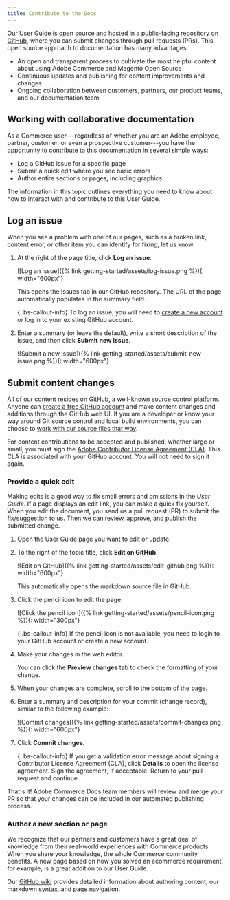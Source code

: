 ```yaml
---
title: Contribute to the Docs
---
```


Our User Guide is open source and hosted in a [public-facing repository on GitHub][1], where you can submit changes through pull requests (PRs). This open source approach to documentation has many advantages:

- An open and transparent process to cultivate the most helpful content about using Adobe Commerce and Magento Open Source
- Continuous updates and publishing for content improvements and changes
- Ongoing collaboration between customers, partners, our product teams, and our documentation team

## Working with collaborative documentation

As a Commerce user---regardless of whether you are an Adobe employee, partner, customer, or even a prospective customer---you have the opportunity to contribute to this documentation in several simple ways:

- Log a GitHub issue for a specific page
- Submit a quick edit where you see basic errors
- Author entire sections or pages, including graphics

The information in this topic outlines everything you need to know about how to interact with and contribute to this User Guide.

## Log an issue

When you see a problem with one of our pages, such as a broken link, content error, or other item you can identify for fixing, let us know.

1. At the right of the page title, click **Log an issue**.

   ![Log an issue]({% link getting-started/assets/log-issue.png %}){: width="600px"}

   This opens the Issues tab in our GitHub repository. The URL of the page automatically populates in the summary field.

   {:.bs-callout-info}
   To log an issue, you will need to [create a new account][2] or log in to your existing GitHub account.

1. Enter a summary (or leave the default), write a short description of the issue, and then click **Submit new issue**.

   ![Submit a new issue]({% link getting-started/assets/submit-new-issue.png %}){: width="600px"}

## Submit content changes

All of our content resides on GitHub, a well-known source control platform. Anyone can [create a free GitHub account][2] and make content changes and additions through the GitHub web UI. If you are a developer or know your way around Git source control and local build environments, you can choose to [work with our source files that way][3].

For content contributions to be accepted and published, whether large or small, you must sign the [Adobe Contributor License Agreement (CLA)][4]. This CLA is associated with your GitHub account. You will not need to sign it again.

### Provide a quick edit

Making edits is a good way to fix small errors and omissions in the _User Guide_. If a page displays an edit link, you can make a quick fix yourself. When you edit the document, you send us a pull request (PR) to submit the fix/suggestion to us. Then we can review, approve, and publish the submitted change.

1. Open the User Guide page you want to edit or update.

1. To the right of the topic title, click **Edit on GitHub**.

   ![Edit on GitHub]({% link getting-started/assets/edit-github.png %}){: width="600px"}

   This automatically opens the markdown source file in GitHub.

1. Click the pencil icon to edit the page.

   ![Click the pencil icon]({% link getting-started/assets/pencil-icon.png %}){: width="300px"}

   {:.bs-callout-info}
   If the pencil icon is not available, you need to login to your GitHub account or create a new account.

1. Make your changes in the web editor.

   You can click the **Preview changes** tab to check the formatting of your change.

1. When your changes are complete, scroll to the bottom of the page.

1. Enter a summary and description for your commit (change record), similar to the following example:

   ![Commit changes]({% link getting-started/assets/commit-changes.png %}){: width="600px"}

1. Click **Commit changes**.

   {:.bs-callout-info}
   If you get a validation error message about signing a Contributor License Agreement (CLA), click **Details** to open the license agreement. Sign the agreement, if acceptable. Return to your pull request and continue.

That's it! Adobe Commerce Docs team members will review and merge your PR so that your changes can be included in our automated publishing process.

### Author a new section or page

We recognize that our partners and customers have a great deal of knowledge from their real-world experiences with Commerce products. When you share your knowledge, the whole Commerce community benefits. A new page based on how you solved an ecommerce requirement, for example, is a great addition to our User Guide.

Our [GitHub wiki][5] provides detailed information about authoring content, our markdown syntax, and page navigation.

[1]: https://github.com/jfgalano/magento24
[2]: https://github.com/signup/free
[3]: https://github.com/jfgalano/magento24/wiki/Writing-Content#write-like-a-developer
[4]: https://opensource.adobe.com/cla.html
[5]: https://github.com/jfgalano/magento24/wiki/Writing-Content#writing-styles-and-markdown
